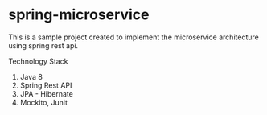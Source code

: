 # spring-microservice
This is a sample project created to implement the microservice architecture using spring rest api.

Technology Stack
1. Java 8 
2. Spring Rest API
3. JPA - Hibernate
4. Mockito, Junit
